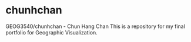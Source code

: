 # chunhchan
GEOG3540/chunhchan - Chun Hang Chan
This is a repository for my final portfolio for Geographic Visualization. 
